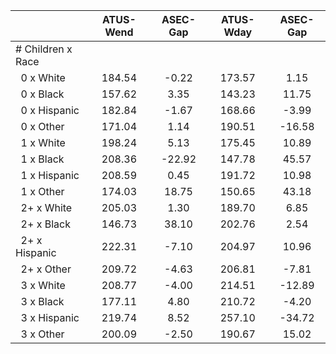 
|                      |    ATUS-Wend |     ASEC-Gap |    ATUS-Wday |     ASEC-Gap |
| -------------------- | :----------: | :----------: | :----------: | :----------: |
| # Children x Race    |              |              |              |              |
| &nbsp;&nbsp;0 x White |       184.54 |        -0.22 |       173.57 |         1.15 |
| &nbsp;&nbsp;0 x Black |       157.62 |         3.35 |       143.23 |        11.75 |
| &nbsp;&nbsp;0 x Hispanic |       182.84 |        -1.67 |       168.66 |        -3.99 |
| &nbsp;&nbsp;0 x Other |       171.04 |         1.14 |       190.51 |       -16.58 |
| &nbsp;&nbsp;1 x White |       198.24 |         5.13 |       175.45 |        10.89 |
| &nbsp;&nbsp;1 x Black |       208.36 |       -22.92 |       147.78 |        45.57 |
| &nbsp;&nbsp;1 x Hispanic |       208.59 |         0.45 |       191.72 |        10.98 |
| &nbsp;&nbsp;1 x Other |       174.03 |        18.75 |       150.65 |        43.18 |
| &nbsp;&nbsp;2+ x White |       205.03 |         1.30 |       189.70 |         6.85 |
| &nbsp;&nbsp;2+ x Black |       146.73 |        38.10 |       202.76 |         2.54 |
| &nbsp;&nbsp;2+ x Hispanic |       222.31 |        -7.10 |       204.97 |        10.96 |
| &nbsp;&nbsp;2+ x Other |       209.72 |        -4.63 |       206.81 |        -7.81 |
| &nbsp;&nbsp;3 x White |       208.77 |        -4.00 |       214.51 |       -12.89 |
| &nbsp;&nbsp;3 x Black |       177.11 |         4.80 |       210.72 |        -4.20 |
| &nbsp;&nbsp;3 x Hispanic |       219.74 |         8.52 |       257.10 |       -34.72 |
| &nbsp;&nbsp;3 x Other |       200.09 |        -2.50 |       190.67 |        15.02 |

